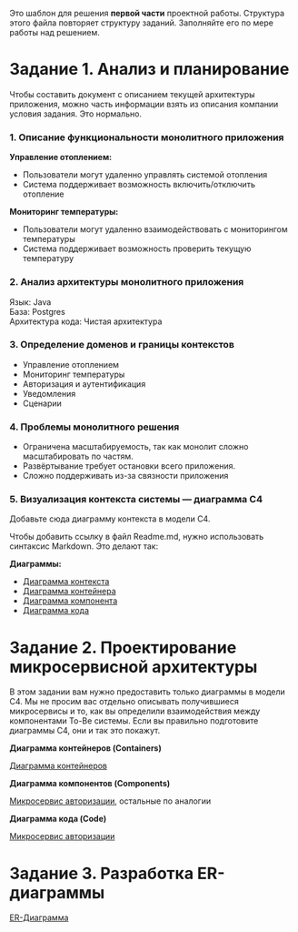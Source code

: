 Это шаблон для решения **первой части** проектной работы. Структура этого файла повторяет структуру заданий. Заполняйте его по мере работы над решением.

# Задание 1. Анализ и планирование

Чтобы составить документ с описанием текущей архитектуры приложения, можно часть информации взять из описания компании условия задания. Это нормально.

### 1. Описание функциональности монолитного приложения

**Управление отоплением:**

- Пользователи могут удаленно управлять системой отопления
- Система поддерживает возможность включить/отключить отопление

**Мониторинг температуры:**

- Пользователи могут удаленно взаимодействовать с мониторингом температуры
- Система поддерживает возможность проверить текущую температуру

### 2. Анализ архитектуры монолитного приложения

Язык: Java \
База: Postgres \
Архитектура кода: Чистая архитектура

### 3. Определение доменов и границы контекстов

- Управление отоплением
- Мониторинг температуры
- Авторизация и аутентификация
- Уведомления
- Сценарии

### **4. Проблемы монолитного решения**

- Ограничена масштабируемость, так как монолит сложно масштабировать по частям.
- Развёртывание требует остановки всего приложения.
- Сложно поддерживать из-за связности приложения

### 5. Визуализация контекста системы — диаграмма С4

Добавьте сюда диаграмму контекста в модели C4.

Чтобы добавить ссылку в файл Readme.md, нужно использовать синтаксис Markdown. Это делают так:

**Диаграммы:**
- [Диаграмма контекста](./diagrams/as-is/context.png)
- [Диаграмма контейнера](./diagrams/as-is/container.png)
- [Диаграмма компонента](./diagrams/as-is/component.png)
- [Диаграмма кода](./diagrams/as-is/code.png)

# Задание 2. Проектирование микросервисной архитектуры

В этом задании вам нужно предоставить только диаграммы в модели C4. Мы не просим вас отдельно описывать получившиеся микросервисы и то, как вы определили взаимодействия между компонентами To-Be системы. Если вы правильно подготовите диаграммы C4, они и так это покажут.

**Диаграмма контейнеров (Containers)**

[Диаграмма контейнеров](./diagrams/to-be/containers.png)

**Диаграмма компонентов (Components)**

[Микросервис авторизации](./diagrams/to-be/component-auth.png), остальные по аналогии

**Диаграмма кода (Code)**

[Микросервис авторизации](./diagrams/to-be/code-auth.png)

# Задание 3. Разработка ER-диаграммы

[ER-Диаграмма](./diagrams/to-be/er.png)
